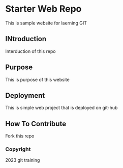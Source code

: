 # Starter Web Repo

This is sample website for laerning GIT

## INtroduction
Interduction of this repo

## Purpose
This is purpose of this website

## Deployment
This is simple web project that is deployed on git-hub

## How To Contribute
Fork this repo


### Copyright
2023 git  training
